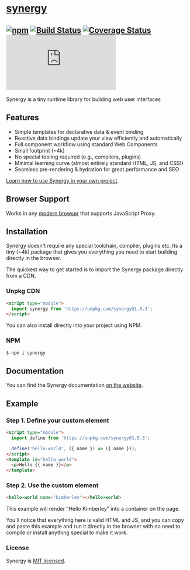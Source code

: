# [synergy](https://synergyjs.org)

## [![npm](https://img.shields.io/npm/v/synergy.svg)](http://npm.im/synergy) [![Build Status](https://travis-ci.com/defx/synergy.svg?branch=master)](https://travis-ci.com/defx/synergy) [![Coverage Status](https://coveralls.io/repos/github/defx/synergy/badge.svg?branch=master)](https://coveralls.io/github/defx/synergy?branch=master) [![gzip size](https://img.badgesize.io/https://unpkg.com/synergy/dist/synergy.min.js?compression=gzip&label=gzip)]()

Synergy is a tiny runtime library for building web
user interfaces

## Features

- Simple templates for declarative data & event
  binding
- Reactive data bindings update your view
  efficiently and automatically
- Full component workflow using standard Web
  Components
- Small footprint (~4k)
- No special tooling required (e.g., compilers,
  plugins)
- Minimal learning curve (almost entirely standard
  HTML, JS, and CSS!)
- Seamless pre-rendering & hydration for great
  performance and SEO

[Learn how to use Synergy in your own project](https://synergyjs.org/getting-started.html).

## Browser Support

Works in any
[modern browser](https://caniuse.com/mdn-javascript_builtins_proxy_proxy)
that supports JavaScript Proxy.

## Installation

Synergy doesn't require any special toolchain,
compiler, plugins etc. Its a tiny (~4k) package
that gives you everything you need to start
building directly in the browser.

The quickest way to get started is to import the
Synergy package directly from a CDN.

### Unpkg CDN

```html
<script type="module">
  import synergy from 'https://unpkg.com/synergy@1.5.3';
</script>
```

You can also install directly into your project
using NPM.

### NPM

```bash
$ npm i synergy
```

## Documentation

You can find the Synergy documentation
[on the website](https://synergyjs.org/documentation).

## Example

### Step 1. Define your custom element

```html
<script type="module">
  import define from 'https://unpkg.com/synergy@1.5.3';

  define('hello-world', ({ name }) => ({ name }));
</script>
<template id="hello-world">
  <p>Hello {{ name }}</p>
</template>
```

### Step 2. Use the custom element

```html
<hello-world name="kimberley"></hello-world>
```

This example will render "Hello Kimberley" into a
container on the page.

You'll notice that everything here is valid HTML
and JS, and you can copy and paste this example
and run it directly in the browser with no need to
compile or install anything special to make it
work.

### License

Synergy is [MIT licensed](./LICENSE).
